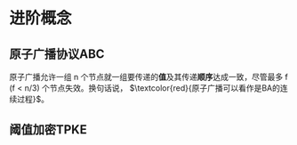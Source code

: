 # 进阶概念

## 原子广播协议ABC

原子广播允许一组 n 个节点就一组要传递的**值**及其传递**顺序**达成一致，尽管最多 f (f < n/3) 个节点失效。换句话说， $\textcolor{red}{原子广播可以看作是BA的连续过程}$。

## 阈值加密TPKE






